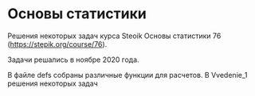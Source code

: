 # Основы статистики

Решения некоторых задач курса Steoik Основы статистики 76 (https://stepik.org/course/76).

Задачи решались в ноябре 2020 года.

В файле defs собраны различные функции для расчетов.
В Vvedenie_1 решения некоторых задач
